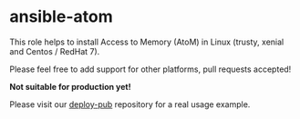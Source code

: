 # ansible-atom

This role helps to install Access to Memory (AtoM) in Linux (trusty, xenial and Centos / RedHat 7).

Please feel free to add support for other platforms, pull requests accepted!

**Not suitable for production yet!**

Please visit our [deploy-pub](https://github.com/artefactual/deploy-pub/tree/master/playbooks/atom) repository for a real usage example.
